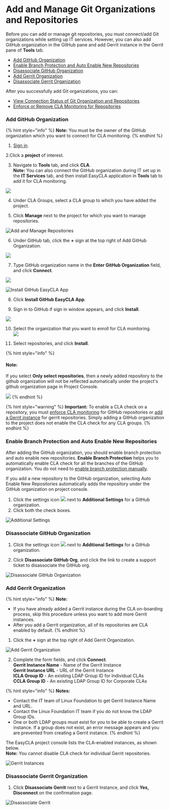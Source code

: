 # Add and Manage Git Organizations and Repositories

Before you can add or manage git repositories, you must connect/add Git organizations while setting up IT services. However, you can also add GitHub organization in the GitHub pane and add Gerrit instance in the Gerrit pane of **Tools** tab.

* [Add GitHub Organization](./#add-github-organization)
* [Enable Branch Protection and Auto Enable New Repositories](./#enable-branch-protection-and-auto-enable-new-repositories)
* [Disassociate GitHub Organization](./#disassociate-github-organization)
* [Add Gerrit Organization](./#add-gerrit-organization)
* [Disassociate Gerrit Organization](./#disassociate-gerrit-organization)

After you successfully add Git organizations, you can:

* [View Connection Status of Git Organization and Repositories](view-connection-status-of-git-organizations-and-repositories.md)
* [Enforce or Remove CLA Monitoring for Repositories](enforce-or-remove-cla-monitoring.md)

### Add GitHub Organization

{% hint style="info" %}
**Note:** You must be the owner of the GitHub organization which you want to connect for CLA monitoring.
{% endhint %}

1. [Sign in](../sign-in-to-project-control-center.md).

2.Click a **project** of interest.

3. Navigate to **Tools** tab, and click **CLA**.  
**Note:** You can also connect the GitHub organization during IT set up in the **IT Services** tab, and then install EasyCLA application in **Tools** tab to add it for CLA monitoring.

![](../../../.gitbook/assets/tools-tab.png)

4. Under CLA Groups, select a CLA group to which you have added the project.

5. Click **Manage** next to the project for which you want to manage repositories.

![Add and Manage Repositories](../../../.gitbook/assets/add-and-manage-repositories.png)

6. Under GitHub tab, click the **+** sign at the top right of Add GitHub Organization.

![](../../../.gitbook/assets/add-github-organization.png)

7. Type GitHub organization name in the **Enter GitHub Organization** field, and click **Connect**.

![](../../../.gitbook/assets/connect-github-organization.png)

![Install GitHub EasyCLA App](../../../.gitbook/assets/install-github-easycla-app.png)

8. Click **Install GitHub EasyCLA App**.

9. Sign in to GitHub if sign in window appears, and click **Install**.

![](../../../.gitbook/assets/configure-cla-for-github-organization.png)

10. Select the organization that you want to enroll for CLA monitoring.  
 ![](../../../.gitbook/assets/select-github-organization.png)

11. Select repositories, and click **Install**.

{% hint style="info" %}
#### Note:

If you select **Only select repositories**, then a newly added repository to the github organization will not be reflected automatically under the project's github organization page in Project Console.

![](../../../.gitbook/assets/selecting-individual-repositories.png)
{% endhint %}

{% hint style="warning" %}
**Important:** To enable a CLA check on a repository, you must [enforce CLA monitoring](enforce-or-remove-cla-monitoring.md#enforce-or-remove-cla-monitoring-from-github-repositories) for GitHub repositories or [add a Gerrit instance](./#add-gerrit-organization) for gerrit repositories. Simply adding a GitHub organization to the project does not enable the CLA check for any CLA groups.
{% endhint %}

### Enable Branch Protection and Auto Enable New Repositories

After adding the GitHub organization, you should enable branch protection and auto enable new repositories. **Enable Branch Protection** helps you to automatically enable CLA check for all the branches of the GitHub organization. You do not need to [enable branch protection manually](../../getting-started/cla-troubleshooting/easycla-is-disabled.md#enable-branch-protection).

If you add a new repository to the GitHub organization, selecting Auto Enable New Repositories automatically adds the repository under the GitHub organization on project console.

1. Click the settings icon ![](../../../.gitbook/assets/settings%20%281%29.png) next to **Additional Settings** for a GitHub organization.
2. Click both the check boxes.

![Additional Settings](../../../.gitbook/assets/additional-setttings.png)



### Disassociate GitHub Organization

1. Click the settings icon ![](../../../.gitbook/assets/settings%20%281%29.png) next to **Additional Settings** for a GitHub organization.

2. Click **Disassociate GitHub Org**, and click the link to create a support ticket to disassociate the GitHub org.

![Disassociate GitHub Organization](../../../.gitbook/assets/disassociate-github-orgnanization.png)

### Add Gerrit Organization

{% hint style="info" %}
**Note:** 

* If you have already added a Gerrit instance during the CLA on-boarding process, skip this procedure unless you want to add more Gerrit instances.
* After you add a Gerrit organization, all of its repositories are CLA enabled by default.
{% endhint %}

 1. Click the **+** sign at the top right of Add Gerrit Organization.

![Add Gerrit Organization](../../../.gitbook/assets/add-gerrit-organization.png)

2. Complete the form fields, and click **Connect**.  
**Gerrit Instance Name** - Name of the Gerrit Instance  
**Gerrit Instance URL** - URL of the Gerrit Instance  
**ICLA Group ID** - An existing LDAP Group ID for Individual CLAs  
**CCLA Group ID** - An existing LDAP Group ID for Corporate CLAs

{% hint style="info" %}
**Notes:**

* Contact the IT team of Linux Foundation to get Gerrit Instance Name and URL.
* Contact the Linux Foundation IT team if you do not know the LDAP Group IDs.
* One or both LDAP groups must exist for you to be able to create a Gerrit instance. If a group does not exist, an error message appears and you are prevented from creating a Gerrit instance.
{% endhint %}

The EasyCLA project console lists the CLA-enabled instances, as shown below.​​  
**Note:** You cannot disable CLA check for individual Gerrit repositories.

![Gerrit Instances](../../../.gitbook/assets/gerrit-instances.png)

### Disassociate Gerrit Organization

1. Click **Disassociate Gerrit** next to a Gerrit Instance, and click **Yes, Disconnect** on the confirmation page.

![Disassociate Gerrit](../../../.gitbook/assets/disassociate-gerrit-organization.png)



